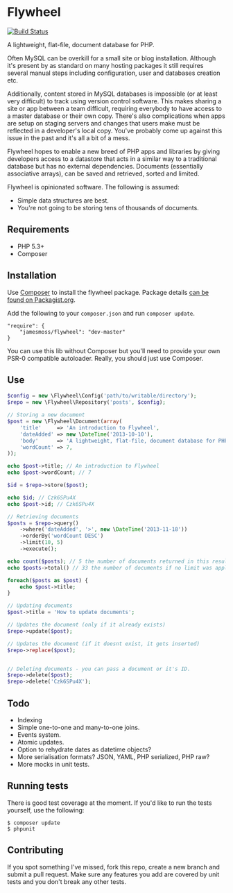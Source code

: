 # Flywheel

[![Build Status](https://travis-ci.org/jamesmoss/flywheel.png?branch=master)](https://travis-ci.org/jamesmoss/flywheel)

A lightweight, flat-file, document database for PHP.

Often MySQL can be overkill for a small site or blog installation. Although it's present by as standard
on many hosting packages it still requires several manual steps including configuration, user and databases 
creation etc.

Additionally, content stored in MySQL databases is impossible (or at least very 
difficult) to track using version control software. This makes sharing a site or app 
between a team difficult, requiring everybody to have access to a master database or
their own copy. There's also complications when apps are setup on staging servers
and changes that users make must be reflected in a developer's local copy.
You've probably come up against this issue in the past and it's all a bit of a mess.

Flywheel hopes to enable a new breed of PHP apps and libraries by giving developers access
to a datastore that acts in a similar way to a traditional database but has no
external dependencies. Documents (essentially associative arrays), can be saved and retrieved,
sorted and limited.

Flywheel is opinionated software. The following is assumed:

- Simple data structures are best.
- You're not going to be storing tens of thousands of documents.

## Requirements

- PHP 5.3+
- Composer

## Installation

Use [Composer](http://getcomposer.org/) to install the flywheel package. Package details [can be found on Packagist.org](https://packagist.org/packages/jamesmoss/flywheel).

Add the following to your `composer.json` and run `composer update`.

    "require": {
        "jamesmoss/flywheel": "dev-master"
    }

You can use this lib without Composer but you'll need to provide your own PSR-0 compatible autoloader. Really, you should just use Composer.

## Use

```php
$config = new \Flywheel\Config('path/to/writable/directory');
$repo = new \Flywheel\Repository('posts', $config);

// Storing a new document
$post = new \Flywheel\Document(array(
    'title'     => 'An introduction to Flywheel',
    'dateAdded' => new \DateTime('2013-10-10'),
    'body'      => 'A lightweight, flat-file, document database for PHP...',
    'wordCount' => 7,
));

echo $post->title; // An introduction to Flywheel
echo $post->wordCount; // 7

$id = $repo->store($post);

echo $id; // Czk6SPu4X
echo $post->id; // Czk6SPu4X

// Retrieving documents
$posts = $repo->query()
    ->where('dateAdded', '>', new \DateTime('2013-11-18'))
    ->orderBy('wordCount DESC')
    ->limit(10, 5)
    ->execute();

echo count($posts); // 5 the number of documents returned in this result
echo $posts->total() // 33 the number of documents if no limit was applied. Useful for pagination.

foreach($posts as $post) {
    echo $post->title;
}

// Updating documents
$post->title = 'How to update documents';

// Updates the document (only if it already exists)
$repo->update($post); 

// Updates the document (if it doesnt exist, it gets inserted)
$repo->replace($post); 


// Deleting documents - you can pass a document or it's ID.
$repo->delete($post);
$repo->delete('Czk6SPu4X');

```

## Todo

- Indexing
- Simple one-to-one and many-to-one joins.
- Events system.
- Atomic updates.
- Option to rehydrate dates as datetime objects?
- More serialisation formats? JSON, YAML, PHP serialized, PHP raw?
- More mocks in unit tests.
    
## Running tests

There is good test coverage at the moment. If you'd like to run the tests yourself, use the following:

    $ composer update
    $ phpunit

## Contributing

If you spot something I've missed, fork this repo, create a new branch and submit a pull request. Make sure any features you add are covered by unit tests and you don't break any other tests.